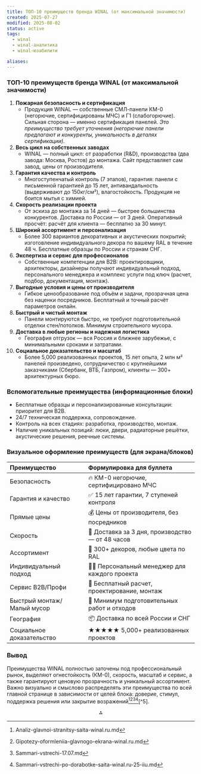 ```yaml
---
title: ТОП-10 преимуществ бренда WINAL (от максимальной значимости)
created: 2025-07-27
modified: 2025-08-02
status: active
tags:
  - winal
  - winal-аналитика
  - winal-юзабилити

aliases:
---
```


### ТОП-10 преимуществ бренда WINAL (от максимальной значимости)

1. **Пожарная безопасность и сертификация**
    - Продукция WINAL — собственные СМЛ-панели КМ-0 (негорючие, сертифицированы МЧС) и Г1 (слабогорючие). Сильная сторона — именно сертификация панелей. *Это преимущество требует уточнения (негорючие панели предлагают и конкуренты, уникальность в деталях сертификации).*
2. **Весь цикл на собственных заводах**
    - WINAL — полный цикл: от разработки (R\&D), производства (два завода: Москва, Ростов) до монтажа. Сайт представляет сам завод, цены от производителя.
3. **Гарантия качества и контроль**
    - Многоступенчатый контроль (7 этапов), гарантия: панели с письменной гарантией до 15 лет, антивандальность (выдерживают до 150кг/см²), влагостойкость. Продукция не боится мытья с химией.
4. **Скорость реализации проекта**
    - От эскиза до монтажа за 14 дней — быстрее большинства конкурентов. Доставка по России — от 3 дней. Оперативный просчёт: расчёт для клиента — бесплатно за 30 минут.
5. **Широкий ассортимент и персонализация**
    - Более 300 вариантов декоративных и акустических покрытий; изготовление индивидуального декора по вашему RAL в течение 48 ч. Бесплатные образцы по России и странам СНГ.
6. **Экспертиза и сервис для профессионалов**
    - Собственные компетенции для B2B: проектировщики, архитекторы, дизайнеры получают индивидуальный подход, персонального менеджера и комплекс услуги под ключ (расчет, подбор, документация, монтаж).
7. **Выгодные условия и цены от производителя**
    - Гибкое ценообразование под объём и задачи, прозрачная цена без наценки посредников. Бесплатный и точный расчёт параметров онлайн.
8. **Быстрый и чистый монтаж**
    - Панели монтируются быстро, не требуют подготовительной отделки стен/потолков. Минимум строительного мусора.
9. **Доставка в любые регионы и надежная логистика**
    - География отгрузок — вся Россия и ближнее зарубежье, с минимальными сроками и затратами.
10. **Социальное доказательство и масштаб**
    - Более 5,000 реализованных проектов, 15 лет опыта, 2 млн м² панелей произведено, сотрудничество с крупнейшими заказчиками (Сбербанк, ВТБ, Газпром), клиенты — 300+ архитектурных бюро.

### Вспомогательные преимущества (информационные блоки)

- Бесплатные образцы и персонализированные консультации: приоритет для B2B.
- 24/7 техническая поддержка, сопровождение.
- Контроль на всех стадиях: разработка, производство, монтаж.
- Наличие уникальных позиций: люки, двери, радиаторные решётки, акустические решения, реечные системы.


### Визуальное оформление преимуществ (для экрана/блоков)

| Преимущество | Формулировка для буллета |
| :-- | :-- |
| Безопасность | 🔥 КМ-0 негорючие, сертифицировано МЧС |
| Гарантия и качество | ✅ 15 лет гарантии, 7 ступеней контроля |
| Прямые цены | 💰 Цены от производителя, без посредников |
| Скорость | 🚚 Доставка за 3 дня, производство — от 48 часов |
| Ассортимент | 🎨 300+ декоров, любые цвета по RAL |
| Индивидуальный подход | 👨💼 Персональный менеджер для каждого проекта |
| Сервис B2B/Профи | 📐 Бесплатный расчет, проектирование, монтаж |
| Быстрый монтаж/Малый мусор | 🔧 Минимум подготовительных работ и отходов |
| География | 📦 Доставка по всей России и СНГ |
| Социальное доказательство | ★★★★★ 5,000+ реализованных проектов |

### Вывод

Преимущества WINAL полностью заточены под профессиональный рынок, выделяют огнестойкость (КМ-0), скорость, масштаб и сервис, а также гарантируют ценовую прозрачность и уникальный ассортимент. Важно визуально и смыслово распределять эти преимущества по всей главной странице в зависимости от целей блока: доверие, стимул, поддержка решения или закрытие возражений[^1][^2][^3][^4][^5].

<div style="text-align: center">⁂</div>

[^1]: Analiz-glavnoi-stranitsy-saita-winal.ru.md

[^2]: Gipotezy-oformleniia-glavnogo-ekrana-winal.ru.md

[^3]: Sammari-vstrechi-17.07.md

[^4]: Sammari-vstrechi-po-dorabotke-saita-winal.ru-25-iiu.md



